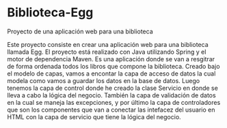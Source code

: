 # Biblioteca-Egg
Proyecto de una aplicación web para una biblioteca

Este proyecto consiste en crear una aplicación web para una biblioteca llamada Egg. 
El proyecto está realizado con Java utilizando Spring y el motor de dependencia Maven.
Es una aplicación donde se van a resgitrar de forma ordenada todos los libros que compone la biblioteca. 
Creado bajo el modelo de capas, vamos a encontar la capa de acceso de datos la cual modela como vamos a guardar los datos en la base de datos. Luego tenemos la capa de control donde he creado la clase Servicio en donde se lleva a cabo la lógica del negocio. También la capa de validación de datos en la cual se maneja las excepciones, y por último la capa de controladores que son los componentes que van a conectar las intefacez del usuario en HTML con la capa de servicio que tiene la lógica del negocio.
